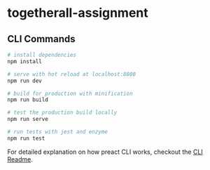 # togetherall-assignment

## CLI Commands

``` bash
# install dependencies
npm install

# serve with hot reload at localhost:8080
npm run dev

# build for production with minification
npm run build

# test the production build locally
npm run serve

# run tests with jest and enzyme
npm run test
```

For detailed explanation on how preact CLI works, checkout the [CLI Readme](https://github.com/developit/preact-cli/blob/master/README.md).
